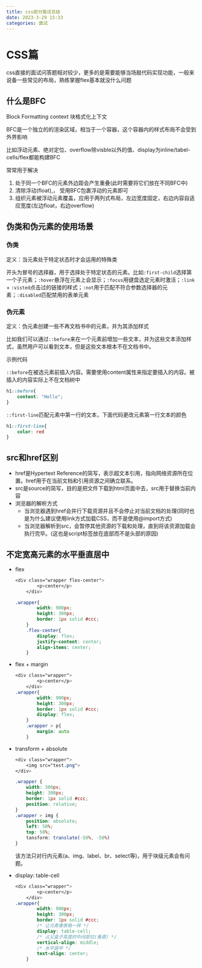 ```yaml
---
title: css部分面试总结
date: 2023-3-29 15:33
categories: 面试
---
```


# CSS篇

css直接的面试问答题相对较少，更多的是需要能够当场敲代码实现功能，一般来说备一些常见的布局，熟练掌握flex基本就没什么问题

## 什么是BFC

Block Formatting context  块格式化上下文

BFC是一个独立的的渲染区域，相当于一个容器，这个容器内的样式布局不会受到外界影响

比如浮动元素、绝对定位、overflow除visble以外的值、display为inline/tabel-cells/flex都能构建BFC

常常用于解决

1. 处于同一个BFC的元素外边距会产生重叠(此时需要将它们放在不同BFC中)
2. 清除浮动(float),， 受用BFC包裹浮动的元素即可
3. 组织元素被浮动元素覆盖，应用于两列式布局，左边宽度固定，右边内容自适应宽度(左边float，右边overflow)

## 伪类和伪元素的使用场景

### 伪类

定义：当元素处于特定状态时才会运用的特殊类

开头为冒号的选择器，用于选择处于特定状态的元素。比如`:first-child`选择第一个子元素；`:hover`悬浮在元素上会显示；`:focus`用键盘选定元素时激活；`:link` + `:visted`点击过的链接的样式；`:not`用于匹配不符合参数选择器的元素；`:disabled`匹配禁用的表单元素

### 伪元素

定义：伪元素创建一些不再文档书中的元素，并为其添加样式

比如我们可以通过`::before`来在一个元素前增加一些文本，并为这些文本添加样式，虽然用户可以看到文本，但是这些文本根本不在文档书中。

示例代码

`::before`在被选元素前插入内容。需要使用content属性来指定要插入的内容。被插入的内容实际上不在文档树中

```css
h1::before{
	content: "Hello";
}
```

`::first-line`匹配元素中第一行的文本，下面代码更改元素第一行文本的颜色

```css
h1::first-line{
    color: red
}
```

## src和href区别

- href是Hypertext Reference的简写，表示超文本引用，指向网络资源所在位置。href用于在当前文档和引用资源之间确立联系。
- src是source的简写，目的是把文件下载到html页面中去，src用于替换当前内容
- 浏览器的解析方式
  - 当浏览器遇到href会并行下载资源并且不会停止对当前文档的处理(同时也是为什么建议使用link方式加载CSS，而不是使用@import方式)
  - 当浏览器解析到src，会暂停其他资源的下载和处理，直到将该资源加载会执行完毕。(这也是script标签放在底部而不是头部的原因)

## 不定宽高元素的水平垂直居中

- flex

  ```css
  <div class="wrapper flex-center">
          <p>center</p>
      </div>
  
  .wrapper{
          width: 900px;
          height: 300px;
          border: 1px solid #ccc;        
      }
      .flex-center{
          display: flex;
          justify-content: center;
          align-items: center;
      }
  ```

- flex + margin

  ```css
  <div class="wrapper">
          <p>center</p>
      </div>
  .wrapper{
          width: 900px;
          height: 300px;
          border: 1px solid #ccc;
          display: flex;     
      }
      .wrapper > p{
          margin: auto
      }
  ```

  

- transform + absolute

  ```css
  <div class="wrapper">
      <img src="test.png">
  </div>
  
  .wrapper {
      width: 300px;
      height: 300px;
      border: 1px solid #ccc;
      position: relative;
  }
  .wrapper > img {
      position: absolute;
      left: 50%;
      top: 50%;
      tansform: translate(-50%, -50%)
  }
  ```

  该方法只对行内元素(a、img、label、br、select等)，用于块级元素会有问题。

- display: table-cell

  ```css
  <div class="wrapper">
          <p>center</p>
      </div>
  .wrapper{
          width: 900px;
          height: 300px;
          border: 1px solid #ccc;
          /* 让元素像表格一样 */
          display: table-cell;
          /* 占父盒子高度的中间部位(垂直) */
          vertical-align: middle;
          /* 水平居中 */
          text-align: center;
      }
  ```

  